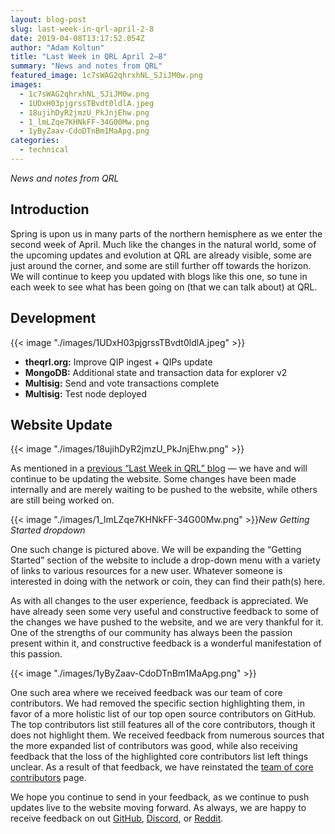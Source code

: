 ```yaml
---
layout: blog-post
slug: last-week-in-qrl-april-2-8
date: 2019-04-08T13:17:52.054Z
author: "Adam Koltun"
title: "Last Week in QRL April 2–8"
summary: "News and notes from QRL"
featured_image: 1c7sWAG2qhrxhNL_SJiJM0w.png
images:
  - 1c7sWAG2qhrxhNL_SJiJM0w.png
  - 1UDxH03pjgrssTBvdt0ldlA.jpeg
  - 18ujihDyR2jmzU_PkJnjEhw.png
  - 1_lmLZqe7KHNkFF-34G00Mw.png
  - 1yByZaav-CdoDTnBm1MaApg.png
categories:
  - technical
---
```


*News and notes from QRL*

## Introduction

Spring is upon us in many parts of the northern hemisphere as we enter the second week of April. Much like the changes in the natural world, some of the upcoming updates and evolution at QRL are already visible, some are just around the corner, and some are still further off towards the horizon. We will continue to keep you updated with blogs like this one, so tune in each week to see what has been going on (that we can talk about) at QRL.

## Development

{{< image "./images/1UDxH03pjgrssTBvdt0ldlA.jpeg" >}}

* **theqrl.org:** Improve QIP ingest + QIPs update
* **MongoDB:** Additional state and transaction data for explorer v2
* **Multisig:** Send and vote transactions complete
* **Multisig:** Test node deployed

## Website Update

{{< image "./images/18ujihDyR2jmzU_PkJnjEhw.png" >}}

As mentioned in a [previous “Last Week in QRL” blog](/blog/last-week-in-qrl-march-12-18-2019) — we have and will continue to be updating the website. Some changes have been made internally and are merely waiting to be pushed to the website, while others are still being worked on.

{{< image "./images/1_lmLZqe7KHNkFF-34G00Mw.png" >}}*New Getting Started dropdown*

One such change is pictured above. We will be expanding the “Getting Started” section of the website to include a drop-down menu with a variety of links to various resources for a new user. Whatever someone is interested in doing with the network or coin, they can find their path(s) here.

As with all changes to the user experience, feedback is appreciated. We have already seen some very useful and constructive feedback to some of the changes we have pushed to the website, and we are very thankful for it. One of the strengths of our community has always been the passion present within it, and constructive feedback is a wonderful manifestation of this passion.

{{< image "./images/1yByZaav-CdoDTnBm1MaApg.png" >}}

One such area where we received feedback was our team of core contributors. We had removed the specific section highlighting them, in favor of a more holistic list of our top open source contributors on GitHub. The top contributors list still features all of the core contributors, though it does not highlight them. We received feedback from numerous sources that the more expanded list of contributors was good, while also receiving feedback that the loss of the highlighted core contributors list left things unclear. As a result of that feedback, we have reinstated the [team of core contributors](https://theqrl.org/team/) page.

We hope you continue to send in your feedback, as we continue to push updates live to the website moving forward. As always, we are happy to receive feedback on out [GitHub](https://github.com/theQRL), [Discord](/discord), or [Reddit](https://www.reddit.com/r/QRL/).